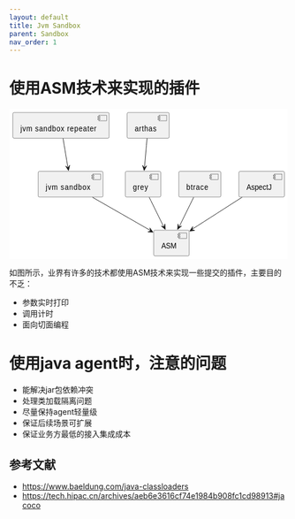 ```yaml
---
layout: default
title: Jvm Sandbox
parent: Sandbox
nav_order: 1
---
```


# 使用ASM技术来实现的插件
<?xml version="1.0" encoding="us-ascii" standalone="no"?><svg xmlns="http://www.w3.org/2000/svg" xmlns:xlink="http://www.w3.org/1999/xlink" contentStyleType="text/css" height="272px" preserveAspectRatio="none" style="width:549px;height:272px;background:#FFFFFF;" version="1.1" viewBox="0 0 549 272" width="549px" zoomAndPan="magnify"><defs/><g><!--entity asm--><g id="elem_asm"><rect fill="#F1F1F1" height="46.4883" rx="2.5" ry="2.5" style="stroke:#181818;stroke-width:0.5;" width="70" x="285" y="219.97"/><rect fill="#F1F1F1" height="10" style="stroke:#181818;stroke-width:0.5;" width="15" x="335" y="224.97"/><rect fill="#F1F1F1" height="2" style="stroke:#181818;stroke-width:0.5;" width="4" x="333" y="226.97"/><rect fill="#F1F1F1" height="2" style="stroke:#181818;stroke-width:0.5;" width="4" x="333" y="230.97"/><text fill="#000000" font-family="sans-serif" font-size="14" lengthAdjust="spacing" textLength="30" x="300" y="253.5052">ASM</text></g><!--entity jsandbox--><g id="elem_jsandbox"><rect fill="#F1F1F1" height="46.4883" rx="2.5" ry="2.5" style="stroke:#181818;stroke-width:0.5;" width="128" x="57" y="113.48"/><rect fill="#F1F1F1" height="10" style="stroke:#181818;stroke-width:0.5;" width="15" x="165" y="118.48"/><rect fill="#F1F1F1" height="2" style="stroke:#181818;stroke-width:0.5;" width="4" x="163" y="120.48"/><rect fill="#F1F1F1" height="2" style="stroke:#181818;stroke-width:0.5;" width="4" x="163" y="124.48"/><text fill="#000000" font-family="sans-serif" font-size="14" lengthAdjust="spacing" textLength="88" x="72" y="147.0152">jvm sandbox</text></g><!--entity repeater--><g id="elem_repeater"><rect fill="#F1F1F1" height="46.4883" rx="2.5" ry="2.5" style="stroke:#181818;stroke-width:0.5;" width="190" x="7" y="7"/><rect fill="#F1F1F1" height="10" style="stroke:#181818;stroke-width:0.5;" width="15" x="177" y="12"/><rect fill="#F1F1F1" height="2" style="stroke:#181818;stroke-width:0.5;" width="4" x="175" y="14"/><rect fill="#F1F1F1" height="2" style="stroke:#181818;stroke-width:0.5;" width="4" x="175" y="18"/><text fill="#000000" font-family="sans-serif" font-size="14" lengthAdjust="spacing" textLength="150" x="22" y="40.5352">jvm sandbox repeater</text></g><!--entity arthas--><g id="elem_arthas"><rect fill="#F1F1F1" height="46.4883" rx="2.5" ry="2.5" style="stroke:#181818;stroke-width:0.5;" width="83" x="232.5" y="7"/><rect fill="#F1F1F1" height="10" style="stroke:#181818;stroke-width:0.5;" width="15" x="295.5" y="12"/><rect fill="#F1F1F1" height="2" style="stroke:#181818;stroke-width:0.5;" width="4" x="293.5" y="14"/><rect fill="#F1F1F1" height="2" style="stroke:#181818;stroke-width:0.5;" width="4" x="293.5" y="18"/><text fill="#000000" font-family="sans-serif" font-size="14" lengthAdjust="spacing" textLength="43" x="247.5" y="40.5352">arthas</text></g><!--entity grey--><g id="elem_grey"><rect fill="#F1F1F1" height="46.4883" rx="2.5" ry="2.5" style="stroke:#181818;stroke-width:0.5;" width="70" x="229" y="113.48"/><rect fill="#F1F1F1" height="10" style="stroke:#181818;stroke-width:0.5;" width="15" x="279" y="118.48"/><rect fill="#F1F1F1" height="2" style="stroke:#181818;stroke-width:0.5;" width="4" x="277" y="120.48"/><rect fill="#F1F1F1" height="2" style="stroke:#181818;stroke-width:0.5;" width="4" x="277" y="124.48"/><text fill="#000000" font-family="sans-serif" font-size="14" lengthAdjust="spacing" textLength="30" x="244" y="147.0152">grey</text></g><!--entity btrace--><g id="elem_btrace"><rect fill="#F1F1F1" height="46.4883" rx="2.5" ry="2.5" style="stroke:#181818;stroke-width:0.5;" width="83" x="334.5" y="113.48"/><rect fill="#F1F1F1" height="10" style="stroke:#181818;stroke-width:0.5;" width="15" x="397.5" y="118.48"/><rect fill="#F1F1F1" height="2" style="stroke:#181818;stroke-width:0.5;" width="4" x="395.5" y="120.48"/><rect fill="#F1F1F1" height="2" style="stroke:#181818;stroke-width:0.5;" width="4" x="395.5" y="124.48"/><text fill="#000000" font-family="sans-serif" font-size="14" lengthAdjust="spacing" textLength="43" x="349.5" y="147.0152">btrace</text></g><!--entity AspectJ--><g id="elem_AspectJ"><rect fill="#F1F1F1" height="46.4883" rx="2.5" ry="2.5" style="stroke:#181818;stroke-width:0.5;" width="90" x="453" y="113.48"/><rect fill="#F1F1F1" height="10" style="stroke:#181818;stroke-width:0.5;" width="15" x="523" y="118.48"/><rect fill="#F1F1F1" height="2" style="stroke:#181818;stroke-width:0.5;" width="4" x="521" y="120.48"/><rect fill="#F1F1F1" height="2" style="stroke:#181818;stroke-width:0.5;" width="4" x="521" y="124.48"/><text fill="#000000" font-family="sans-serif" font-size="14" lengthAdjust="spacing" textLength="50" x="468" y="147.0152">AspectJ</text></g><!--link repeater to jsandbox--><g id="link_repeater_jsandbox"><path d="M106.12,53.91 C108.99,69.66 112.82,90.75 115.88,107.57 " fill="none" id="repeater-to-jsandbox" style="stroke:#181818;stroke-width:1.0;"/><polygon fill="#181818" points="116.89,112.1,119.2302,102.5332,116.0031,107.1793,111.3571,103.9522,116.89,112.1" style="stroke:#181818;stroke-width:1.0;"/></g><!--link arthas to grey--><g id="link_arthas_grey"><path d="M271.83,53.91 C270.34,69.52 268.34,90.38 266.74,107.13 " fill="none" id="arthas-to-grey" style="stroke:#181818;stroke-width:1.0;"/><polygon fill="#181818" points="266.17,112.1,271.0018,103.5178,266.642,107.1223,263.0375,102.7626,266.17,112.1" style="stroke:#181818;stroke-width:1.0;"/></g><!--link grey to asm--><g id="link_grey_asm"><path d="M276.15,160.4 C284.66,176.28 296.09,197.6 305.14,214.5 " fill="none" id="grey-to-asm" style="stroke:#181818;stroke-width:1.0;"/><polygon fill="#181818" points="307.87,218.59,307.1212,208.7696,305.4978,214.1886,300.0789,212.5652,307.87,218.59" style="stroke:#181818;stroke-width:1.0;"/></g><!--link jsandbox to asm--><g id="link_jsandbox_asm"><path d="M164.18,160.4 C198.36,178.35 245.76,203.23 279.28,220.84 " fill="none" id="jsandbox-to-asm" style="stroke:#181818;stroke-width:1.0;"/><polygon fill="#181818" points="283.54,223.6,277.4356,215.871,279.1145,221.273,273.7125,222.9519,283.54,223.6" style="stroke:#181818;stroke-width:1.0;"/></g><!--link btrace to asm--><g id="link_btrace_asm"><path d="M363.85,160.4 C355.34,176.28 343.91,197.6 334.86,214.5 " fill="none" id="btrace-to-asm" style="stroke:#181818;stroke-width:1.0;"/><polygon fill="#181818" points="332.13,218.59,339.9211,212.5652,334.5022,214.1886,332.8788,208.7696,332.13,218.59" style="stroke:#181818;stroke-width:1.0;"/></g><!--link AspectJ to asm--><g id="link_AspectJ_asm"><path d="M459.38,160.4 C430.09,177.59 389.95,201.15 360.27,218.58 " fill="none" id="AspectJ-to-asm" style="stroke:#181818;stroke-width:1.0;"/><polygon fill="#181818" points="356.23,221.54,366.0173,220.4401,360.5437,219.0118,361.9721,213.5382,356.23,221.54" style="stroke:#181818;stroke-width:1.0;"/></g><!--SRC=[LOuz2iCm34Ptdq8No1K2MGkTEfOCYYCI0lv15Y6zVIedTbtGeE_fuo4RN0oUlC3mUWAcxpZptdO72VqyXMDKkDtXxm9CaL28SwK4OwiHMLPC3LYOFg1bNHe-2QEb1WmfafM7CSKANTV_lhZ4cMLJzchIvqkhWijUu-qk-GG0]--></g></svg>

如图所示，业界有许多的技术都使用ASM技术来实现一些提交的插件，主要目的不乏：
- 参数实时打印
- 调用计时
- 面向切面编程

# 使用java agent时，注意的问题
- 能解决jar包依赖冲突
- 处理类加载隔离问题
- 尽量保持agent轻量级
- 保证后续场景可扩展
- 保证业务方最低的接入集成成本

##  参考文献

- https://www.baeldung.com/java-classloaders
- https://tech.hipac.cn/archives/aeb6e3616cf74e1984b908fc1cd98913#jacoco